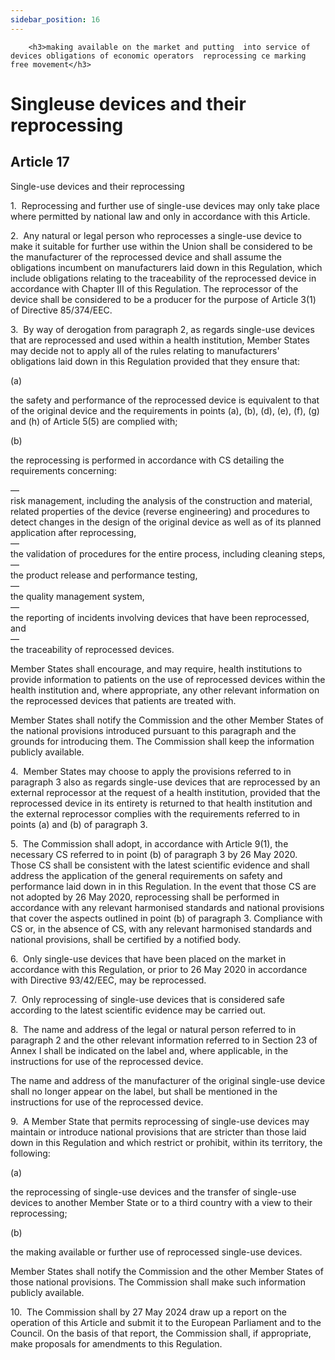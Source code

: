 ```yaml
---
sidebar_position: 16
---
```

        <h3>making available on the market and putting  into service of devices obligations of economic operators  reprocessing ce marking free movement</h3>
<h1>Singleuse devices and their reprocessing</h1>
<h2>Article 17</h2>
   <p class="stitle-article-norm">Single-use devices and their reprocessing</p>
   <p class="norm">1.&nbsp;&nbsp;Reprocessing and further use of 
single-use devices may only take place where permitted by national law 
and only in accordance with this Article.</p>
   <p class="norm">2.&nbsp;&nbsp;Any natural or legal person who 
reprocesses a single-use device to make it suitable for further use 
within the Union shall be considered to be the manufacturer of the 
reprocessed device and shall assume the obligations incumbent on 
manufacturers laid down in this Regulation, which include obligations 
relating to the traceability of the reprocessed device in accordance 
with Chapter III of this Regulation. The reprocessor of the device shall
 be considered to be a producer for the purpose of Article&nbsp;3(1) of 
Directive&nbsp;85/374/EEC.</p>
   <p class="norm">3.&nbsp;&nbsp;By way of derogation from 
paragraph&nbsp;2, as regards single-use devices that are reprocessed and
 used within a health institution, Member&nbsp;States may decide not to 
apply all of the rules relating to manufacturers' obligations laid down 
in this Regulation provided that they ensure that:</p>
   <div class="grid-container grid-list">
      <div class="list grid-list-column-1">
         <span>(a)&nbsp;</span>
      </div>
      <div class="grid-list-column-2">
         <p class="norm">the safety and performance of the reprocessed 
device is equivalent to that of the original device and the requirements
 in points (a), (b), (d), (e), (f), (g) and (h) of Article&nbsp;5(5) are
 complied with;</p>
      </div>
   </div>
   <div class="grid-container grid-list">
      <div class="list grid-list-column-1">
         <span>(b)&nbsp;</span>
      </div>
      <div class="grid-list-column-2">
         <p class="norm">the reprocessing is performed in accordance with CS detailing the requirements concerning:</p>
         <div class="grid-container grid-list">
            <div class="list grid-list-column-1">
               <span>—&nbsp;</span>
            </div>
            <div class="grid-list-column-2">
               <div class="list">risk management, including the analysis
 of the construction and material, related properties of the device 
(reverse engineering) and procedures to detect changes in the design of 
the original device as well as of its planned application after 
reprocessing,</div>
            </div>
         </div>
         <div class="grid-container grid-list">
            <div class="list grid-list-column-1">
               <span>—&nbsp;</span>
            </div>
            <div class="grid-list-column-2">
               <div class="list">the validation of procedures for the entire process, including cleaning steps,</div>
            </div>
         </div>
         <div class="grid-container grid-list">
            <div class="list grid-list-column-1">
               <span>—&nbsp;</span>
            </div>
            <div class="grid-list-column-2">
               <div class="list">the product release and performance testing,</div>
            </div>
         </div>
         <div class="grid-container grid-list">
            <div class="list grid-list-column-1">
               <span>—&nbsp;</span>
            </div>
            <div class="grid-list-column-2">
               <div class="list">the quality management system,</div>
            </div>
         </div>
         <div class="grid-container grid-list">
            <div class="list grid-list-column-1">
               <span>—&nbsp;</span>
            </div>
            <div class="grid-list-column-2">
               <div class="list">the reporting of incidents involving devices that have been reprocessed, and</div>
            </div>
         </div>
         <div class="grid-container grid-list">
            <div class="list grid-list-column-1">
               <span>—&nbsp;</span>
            </div>
            <div class="grid-list-column-2">
               <div class="list">the traceability of reprocessed devices.</div>
            </div>
         </div>
      </div>
   </div>
   <p class="norm">Member&nbsp;States shall encourage, and may require, 
health institutions to provide information to patients on the use of 
reprocessed devices within the health institution and, where 
appropriate, any other relevant information on the reprocessed devices 
that patients are treated with.</p>
   <p class="norm">Member&nbsp;States shall notify the Commission and 
the other Member&nbsp;States of the national provisions introduced 
pursuant to this paragraph&nbsp;and the grounds for introducing them. 
The Commission shall keep the information publicly available.</p>
   <p class="norm">4.&nbsp;&nbsp;Member&nbsp;States may choose to apply 
the provisions referred to in paragraph&nbsp;3 also as regards 
single-use devices that are reprocessed by an external reprocessor at 
the request of a health institution, provided that the reprocessed 
device in its entirety is returned to that health institution and the 
external reprocessor complies with the requirements referred to in 
points (a) and (b) of paragraph&nbsp;3.</p>
   <p class="norm">5.&nbsp;&nbsp;The Commission shall adopt, in 
accordance with Article&nbsp;9(1), the necessary CS referred to in 
point&nbsp;(b) of paragraph&nbsp;3 by 26 May 2020. Those CS shall be 
consistent with the latest scientific evidence and shall address the 
application of the general requirements on safety and performance laid 
down in in this Regulation. In the event that those CS are not adopted 
by 26 May 2020, reprocessing shall be performed in accordance with any 
relevant harmonised standards and national provisions that cover the 
aspects outlined in point&nbsp;(b) of paragraph&nbsp;3. Compliance with 
CS or, in the absence of CS, with any relevant harmonised standards and 
national provisions, shall be certified by a notified body.</p>
   <p class="norm">6.&nbsp;&nbsp;Only single-use devices that have been 
placed on the market in accordance with this Regulation, or prior to 
26&nbsp;May 2020 in accordance with Directive&nbsp;93/42/EEC, may be 
reprocessed.</p>
   <p class="norm">7.&nbsp;&nbsp;Only reprocessing of single-use devices
 that is considered safe according to the latest scientific evidence may
 be carried out.</p>
   <p class="norm">8.&nbsp;&nbsp;The name and address of the legal or 
natural person referred to in paragraph&nbsp;2 and the other relevant 
information referred to in Section&nbsp;23 of Annex&nbsp;I shall be 
indicated on the label and, where applicable, in the instructions for 
use of the reprocessed device.</p>
   <p class="norm">The name and address of the manufacturer of the 
original single-use device shall no longer appear on the label, but 
shall be mentioned in the instructions for use of the reprocessed 
device.</p>
   <p class="norm">9.&nbsp;&nbsp;A Member&nbsp;State that permits 
reprocessing of single-use devices may maintain or introduce national 
provisions that are stricter than those laid down in this Regulation and
 which restrict or prohibit, within its territory, the following:</p>
   <div class="grid-container grid-list">
      <div class="list grid-list-column-1">
         <span>(a)&nbsp;</span>
      </div>
      <div class="grid-list-column-2">
         <p class="norm">the reprocessing of single-use devices and the 
transfer of single-use devices to another Member&nbsp;State or to a 
third country with a view to their reprocessing;</p>
      </div>
   </div>
   <div class="grid-container grid-list">
      <div class="list grid-list-column-1">
         <span>(b)&nbsp;</span>
      </div>
      <div class="grid-list-column-2">
         <p class="norm">the making available or further use of reprocessed single-use devices.</p>
      </div>
   </div>
   <p class="norm">Member&nbsp;States shall notify the Commission and 
the other Member&nbsp;States of those national provisions. The 
Commission shall make such information publicly available.</p>
   <p class="norm">10.&nbsp;&nbsp;The Commission shall by 27 May 2024 
draw up a report on the operation of this Article&nbsp;and submit it to 
the European Parliament and to the Council. On the basis of that report,
 the Commission shall, if appropriate, make proposals for amendments to 
this Regulation.</p>